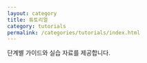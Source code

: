 ```yaml
---
layout: category
title: 튜토리얼
category: tutorials
permalink: /categories/tutorials/index.html
---
```


단계별 가이드와 실습 자료를 제공합니다. 